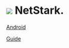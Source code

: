 # ![](http://mrcelleb.com/img/netstark/favicon.ico) NetStark.

[Android](http://mrcelleb.com/app/NetStarkV2.apk)

[Guide](https://celleb.github.io/NetStark)

